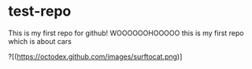 # test-repo

This is my first repo for github! WOOOOOOHOOOOO this is my first repo which is about cars

?[(https://octodex.github.com/images/surftocat.png)]
